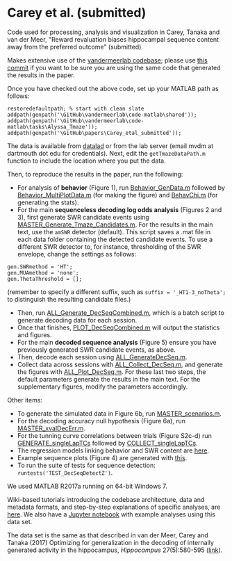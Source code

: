 # Carey et al. (submitted)

Code used for processing, analysis and visualization in Carey, Tanaka
and van der Meer, "Reward revaluation biases hippocampal sequence
content away from the preferred outcome" (submitted)

Makes extensive use of the
[vandermeerlab codebase](https://github.com/vandermeerlab/vandermeerlab);
please use
[this commit](https://github.com/vandermeerlab/vandermeerlab/commit/ad0bbd4d01726a436b36671c0a8b2db81476e946)
if you want to be sure you are using the same code that generated the
results in the paper.

Once you have checked out the above code, set up your MATLAB path as follows:

```
restoredefaultpath; % start with clean slate
addpath(genpath('\GitHub\vandermeerlab\code-matlab\shared'));
addpath(genpath('\GitHub\vandermeerlab\code-matlab\tasks\Alyssa_Tmaze'));
addpath(genpath('\GitHub\papers\Carey_etal_submitted'));
```

The data is available from [datalad](http://datasets.datalad.org/?dir=/workshops/mind-2017/MotivationalT) or
from the lab server (email mvdm at dartmouth dot edu for credentials). Next, edit the 
`getTmazeDataPath.m` function to include the location where you put the data. 

Then, to reproduce the results in the paper, run the following:

- For analysis of **behavior** (Figure 1), run [Behavior_GenData.m](https://github.com/vandermeerlab/papers/blob/master/Carey_etal_submitted/behavior/Behavior_GenData.m)
  followed by [Behavior_MultiPlotData.m](https://github.com/vandermeerlab/papers/blob/master/Carey_etal_submitted/behavior/Behavior_MultiPlotData.m) (for making the figure) and
  [BehavChi.m](https://github.com/vandermeerlab/papers/blob/master/Carey_etal_submitted/behavior/BehavChi.m) (for generating the stats).
- For the main **sequenceless decoding log odds analysis** (Figures 2 and 3), first generate SWR candidate events using [MASTER_Generate_Tmaze_Candidates.m](https://github.com/vandermeerlab/vandermeerlab/blob/master/code-matlab/tasks/Alyssa_Tmaze/MASTER_Generate_Tmaze_Candidates.m). For
  the results in the main text, use the `amSWR` detector (default). This script saves a .mat file in each data folder containing the detected candidate events. To use a different SWR detector to, for instance, thresholding of the SWR envelope, change the settings as follows:

```
gen.SWRmethod = 'HT';
gen.MUAmethod = 'none';
gen.ThetaThreshold = [];
```

(remember to specify a different suffix, such as `suffix = '_HT1-3_noTheta';` to distinguish the resulting candidate files.)
- Then, run [ALL_Generate_DecSeqCombined.m](https://github.com/vandermeerlab/papers/blob/master/Carey_etal_submitted/decoding_noSeq/ALL_Generate_DecSeqCombined.m), which is a batch script to generate decoding data for each session.
- Once that finishes, [PLOT_DecSeqCombined.m](https://github.com/vandermeerlab/papers/blob/master/Carey_etal_submitted/decoding_noSeq/PLOT_DecSeqCombined.m) will output the statistics and figures.
- For the main **decoded sequence analysis** (Figure 5) ensure you have previously generated SWR candidate events, as above.
- Then, decode each session using [ALL_GenerateDecSeq.m](https://github.com/vandermeerlab/vandermeerlab/blob/master/code-matlab/tasks/Alyssa_Tmaze/decoding/ALL_Generate_DecSeq.m).
- Collect data across sessions with [ALL_Collect_DecSeq.m](https://github.com/vandermeerlab/vandermeerlab/blob/master/code-matlab/tasks/Alyssa_Tmaze/decoding/ALL_Collect_DecSeq.m), and
  generate the figures with [ALL_Plot_DecSeq.m](https://github.com/vandermeerlab/vandermeerlab/blob/master/code-matlab/tasks/Alyssa_Tmaze/decoding/ALL_Plot_DecSeq.m). For these last two
  steps, the default parameters generate the results in the main text. For the supplementary figures, modify the parameters accordingly.

Other items:

- To generate the simulated data in Figure 6b, run
  [MASTER_scenarios.m](https://github.com/vandermeerlab/papers/blob/master/Carey_etal_submitted/simulations/MASTER_scenarios.m).
- For the decoding accuracy null hypothesis (Figure 6a), run
  [MASTER_xvalDecErr.m](https://github.com/vandermeerlab/papers/blob/master/Carey_etal_submitted/nullHypothesis/MASTER_xvalDecErr.m).
- For the tunning curve correlations between trials (Figure S2c-d) run [GENERATE_singleLapTCs](https://github.com/vandermeerlab/papers/blob/master/Carey_etal_submitted/TCcorrelations/GENERATE_singleLapTCs.m) followed by [COLLECT_singleLapTCs](https://github.com/vandermeerlab/papers/blob/master/Carey_etal_submitted/TCcorrelations/COLLECT_singleLapTCs.m).
- The regression models linking behavior and SWR content are [here](https://github.com/vandermeerlab/papers/blob/master/Carey_etal_submitted/regression/).
- Example sequence plots (Figure 4) are generated with [this](https://github.com/vandermeerlab/papers/blob/master/Carey_etal_submitted/examples/GenerateExample.m).
- To run the suite of tests for sequence detection: `runtests('TEST_DecSeqDetectZ')`.

We used MATLAB R2017a running on 64-bit Windows 7.

Wiki-based tutorials introducing the codebase architecture, data and
metadata formats, and step-by-step explanations of specific analyses,
are
[here](http://ctnsrv.uwaterloo.ca/vandermeerlab/doku.php?id=analysis:nsb2018). We
also have a [Jupyter notebook](http://nbviewer.jupyter.org/github/summer-mind/mind_2017/blob/master/Tutorials/SpikeDecoding/spike_decoding_matlab.ipynb) with example analyses using this data set.

The data set is the same as that described in van der Meer, Carey and
Tanaka (2017) Optimizing for generalization in the decoding of
internally generated activity in the hippocampus, _Hippocampus_
27(5):580-595
([link](http://onlinelibrary.wiley.com/doi/10.1002/hipo.22714/full)).
